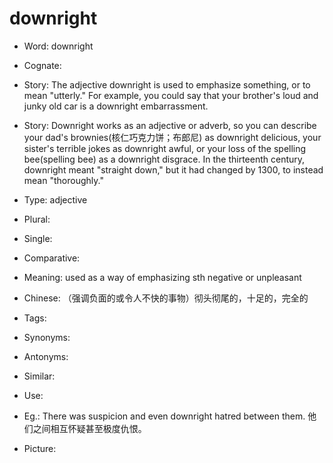 # downright

- Word: downright
- Cognate: 
- Story: The adjective downright is used to emphasize something, or to mean "utterly." For example, you could say that your brother's loud and junky old car is a downright embarrassment.
- Story: Downright works as an adjective or adverb, so you can describe your dad's brownies(核仁巧克力饼；布郎尼) as downright delicious, your sister's terrible jokes as downright awful, or your loss of the spelling bee(spelling bee) as a downright disgrace. In the thirteenth century, downright meant "straight down," but it had changed by 1300, to instead mean "thoroughly."

- Type: adjective
- Plural: 
- Single: 
- Comparative: 
- Meaning: used as a way of emphasizing sth negative or unpleasant
- Chinese: （强调负面的或令人不快的事物）彻头彻尾的，十足的，完全的
- Tags: 
- Synonyms: 
- Antonyms: 
- Similar: 
- Use: 
- Eg.: There was suspicion and even downright hatred between them. 他们之间相互怀疑甚至极度仇恨。
- Picture: 

